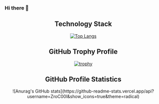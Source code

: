 ### Hi there 👋


<div align="center"><h2 text-align="center">Technology Stack</h2></div>

<div align="center">

[![Top Langs](https://github-readme-stats.vercel.app/api/top-langs/?username=ZroC00l&layout=compact)](https://github.com/anuraghazra/github-readme-stats)

</div>


<div align="center"><h2 text-align="center">GitHub Trophy Profile</h2></div>

 <div align="center">                                  

[![trophy](https://github-profile-trophy.vercel.app/?username=ZroC00l&theme=onedark)](https://github.com/ryo-ma/github-profile-trophy)
</div>



<div align="center"><h2 text-align="center">GitHub Profile Statistics</h2></div>

<div align="center">
![Anurag's GitHub stats](https://github-readme-stats.vercel.app/api?username=ZroC00l&show_icons=true&theme=radical)
</div>
